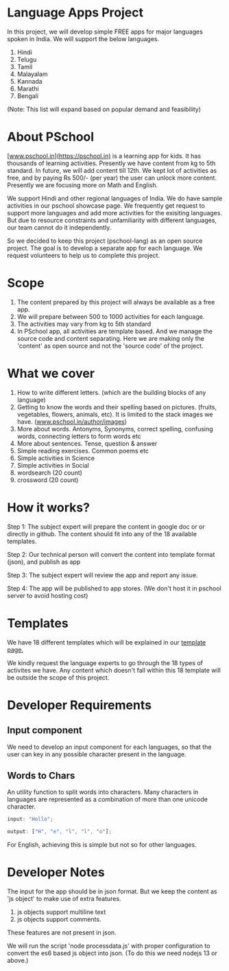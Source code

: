 # Language Apps Project

In this project, we will develop simple FREE apps for major languages spoken in
India. We will support the below languages.

1. Hindi
2. Telugu
3. Tamil
4. Malayalam
5. Kannada
6. Marathi
7. Bengali

(Note: This list will expand based on popular demand and feasibility)

# About PSchool

[www.pschool.in](https://pschool.in) is a learning app for kids. It has
thousands of learning activities. Presently we have content from kg to 5th
standard. In future, we will add content till 12th. We kept lot of activities as
free, and by paying Rs 500/- (per year) the user can unlock more content.
Presently we are focusing more on Math and English.

We support Hindi and other regional languages of India. We do have sample
activities in our pschool showcase page. We frequently get request to support
more languages and add more activities for the exisiting languages. But due to
resource constraints and unfamiliarity with different languages, our team cannot
do it independently.

So we decided to keep this project (pschool-lang) as an open source project. The
goal is to develop a separate app for each language. We request volunteers to
help us to complete this project.

# Scope

1. The content prepared by this project will always be available as a free app.
2. We will prepare between 500 to 1000 activities for each language.
3. The activities may vary from kg to 5th standard
4. In PSchool app, all activities are template based. And we manage the source
   code and content separating. Here we are making only the 'content' as open
   source and not the 'source code' of the project.

# What we cover

1. How to write different letters. (which are the building blocks of any
   language)
2. Getting to know the words and their spelling based on pictures. (fruits,
   vegetables, flowers, animals, etc). It is limited to the stack images we
   have. (www.pschool.in/author/images)
3. More about words. Antonyms, Synonyms, correct spelling, confusing words,
   connecting letters to form words etc
4. More about sentences. Tense, question & answer
5. Simple reading exercises. Common poems etc
6. Simple activities in Science
7. Simple activities in Social
8. wordsearch (20 count)
9. crossword (20 count)

# How it works?

Step 1: The subject expert will prepare the content in google doc or or directly
in github. The content should fit into any of the 18 available templates.

Step 2: Our technical person will convert the content into template format
(json), and publish as app

Step 3: The subject expert will review the app and report any issue.

Step 4: The app will be published to app stores. (We don't host it in pschool
server to avoid hosting cost)

# Templates

We have 18 different templates which will be explained in our
[template page.](templates.md)

We kindly request the language experts to go through the 18 types of activites
we have. Any content which doesn't fall within this 18 template will be outside
the scope of this project.

# Developer Requirements

## Input component

We need to develop an input component for each languages, so that the user can
key in any possible character present in the language.

## Words to Chars

An utility function to split words into characters. Many characters in languages
are represented as a combination of more than one unicode character.

```js
input: "Hello";

output: ["H", "e", "l", "l", "o"];
```

For English, achieving this is simple but not so for other languages.

# Developer Notes

The input for the app should be in json format. But we keep the content as 'js
object' to make use of extra features.

1. js objects support multiline text
2. js objects support comments.

These features are not present in json.

We will run the script 'node processdata.js' with proper configuration to
convert the es6 based js object into json. (To do this we need nodejs 13 or
above.)
